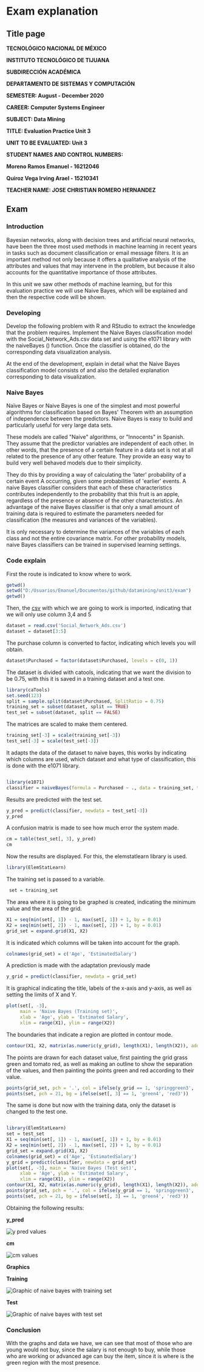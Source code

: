 # Exam explanation
## Title page
 **TECNOLÓGICO​ ​NACIONAL​ ​DE​ ​MÉXICO** 

**INSTITUTO TECNOLÓGICO DE TIJUANA**

**SUBDIRECCIÓN ACADÉMICA**

**DEPARTAMENTO DE SISTEMAS Y COMPUTACIÓN**

**SEMESTER: August - December 2020**

**CAREER: Computer Systems Engineer**

**SUBJECT: Data Mining**

**TITLE: Evaluation Practice Unit 3**

**UNIT TO BE EVALUATED: Unit 3**

**STUDENT NAMES AND CONTROL NUMBERS:**

**Moreno Ramos Emanuel - 16212046**

**Quiroz Vega Irving Arael - 15210341**

**TEACHER NAME:  JOSE CHRISTIAN ROMERO HERNANDEZ** 

## Exam

### Introduction
Bayesian networks, along with decision trees and artificial neural networks, have been the three most used methods in machine learning in recent years in tasks such as document classification or email message filters. It is an important method not only because it offers a qualitative analysis of the attributes and values ​​that may intervene in the problem, but because it also accounts for the quantitative importance of those attributes.

In this unit we saw other methods of machine learning, but for this evaluation practice we will use Naive Bayes, which will be explained and then the respective code will be shown.

### Developing
Develop the following problem with R and RStudio to extract the knowledge that the problem requires.
Implement the Naive Bayes classification model with the Social_Network_Ads.csv data set and using the e1071 library with the naiveBayes () function. Once the classifier is obtained, do the corresponding data visualization analysis.

At the end of the development, explain in detail what the Naive Bayes classification model consists of and also the detailed explanation corresponding to data visualization.

### Naive Bayes
Naïve Bayes or Naive Bayes is one of the simplest and most powerful algorithms for classification based on Bayes' Theorem with an assumption of independence between the predictors. Naive Bayes is easy to build and particularly useful for very large data sets.

These models are called "Naive" algorithms, or "Innocents" in Spanish. They assume that the predictor variables are independent of each other. In other words, that the presence of a certain feature in a data set is not at all related to the presence of any other feature. They provide an easy way to build very well behaved models due to their simplicity.

They do this by providing a way of calculating the 'later' probability of a certain event A occurring, given some probabilities of 'earlier' events.
A naive Bayes classifier considers that each of these characteristics contributes independently to the probability that this fruit is an apple, regardless of the presence or absence of the other characteristics.
An advantage of the naive Bayes classifier is that only a small amount of training data is required to estimate the parameters needed for classification (the measures and variances of the variables).

It is only necessary to determine the variances of the variables of each class and not the entire covariance matrix. For other probability models, naive Bayes classifiers can be trained in supervised learning settings.

### Code explain

First the route is indicated to know where to work.
```R
getwd()
setwd("D:/Usuarios/Emanuel/Documentos/github/datamining/unit3/exam")
getwd()
```
Then, the [csv](./Social_Network_Ads.csv) with which we are going to work is imported, indicating that we will only use column 3,4 and 5
```R
dataset = read.csv('Social_Network_Ads.csv')
dataset = dataset[3:5]
```
The purchase column is converted to factor, indicating which levels you will obtain.

```R
dataset$Purchased = factor(dataset$Purchased, levels = c(0, 1))
```
The dataset is divided with catools, indicating that we want the division to be 0.75, with this it is saved in a training dataset and a test one.
```R
library(caTools)
set.seed(123)
split = sample.split(dataset$Purchased, SplitRatio = 0.75)
training_set = subset(dataset, split == TRUE)
test_set = subset(dataset, split == FALSE)
```
The matrices are scaled to make them centered.
```R
training_set[-3] = scale(training_set[-3])
test_set[-3] = scale(test_set[-3])
```
It adapts the data of the dataset to naive bayes, this works by indicating which columns are used, which dataset and what type of classification, this is done with the e1071 library.
```R

library(e1071)
classifier = naiveBayes(formula = Purchased ~ ., data = training_set, type = 'C-classification')
```
Results are predicted with the test set.
```R
y_pred = predict(classifier, newdata = test_set[-3])
y_pred
```
A confusion matrix is ​​made to see how much error the system made.
```R
cm = table(test_set[, 3], y_pred)
cm
```
Now the results are displayed. For this, the elemstatlearn library is used.
```R
library(ElemStatLearn)
```
The training set is passed to a variable.
```R
 set = training_set
```
The area where it is going to be graphed is created, indicating the minimum value and the area of ​​the grid.
```R
X1 = seq(min(set[, 1]) - 1, max(set[, 1]) + 1, by = 0.01)
X2 = seq(min(set[, 2]) - 1, max(set[, 2]) + 1, by = 0.01)
grid_set = expand.grid(X1, X2)
```
It is indicated which columns will be taken into account for the graph.
```R
colnames(grid_set) = c('Age', 'EstimatedSalary')
```

A prediction is made with the adaptation previously made
```R
y_grid = predict(classifier, newdata = grid_set)
```
It is graphical indicating the title, labels of the x-axis and y-axis, as well as setting the limits of X and Y.
```R
plot(set[, -3],
     main = 'Naive Bayes (Training set)',
     xlab = 'Age', ylab = 'Estimated Salary',
     xlim = range(X1), ylim = range(X2))

```
The boundaries that indicate a region are plotted in contour mode.
```R
contour(X1, X2, matrix(as.numeric(y_grid), length(X1), length(X2)), add = TRUE)
```
The points are drawn for each dataset value, first painting the grid grass green and tomato red, as well as making an outline to show the separation of the values, and then painting the points green and red according to their value.
```R
points(grid_set, pch = '.', col = ifelse(y_grid == 1, 'springgreen3', 'tomato'))
points(set, pch = 21, bg = ifelse(set[, 3] == 1, 'green4', 'red3'))

```
The same is done but now with the training data, only the dataset is changed to the test one.
```R

library(ElemStatLearn)
set = test_set
X1 = seq(min(set[, 1]) - 1, max(set[, 1]) + 1, by = 0.01)
X2 = seq(min(set[, 2]) - 1, max(set[, 2]) + 1, by = 0.01)
grid_set = expand.grid(X1, X2)
colnames(grid_set) = c('Age', 'EstimatedSalary')
y_grid = predict(classifier, newdata = grid_set)
plot(set[, -3], main = 'Naive Bayes (Test set)',
     xlab = 'Age', ylab = 'Estimated Salary',
     xlim = range(X1), ylim = range(X2))
contour(X1, X2, matrix(as.numeric(y_grid), length(X1), length(X2)), add = TRUE)
points(grid_set, pch = '.', col = ifelse(y_grid == 1, 'springgreen3', 'tomato'))
points(set, pch = 21, bg = ifelse(set[, 3] == 1, 'green4', 'red3'))

```
Obtaining the following results:

**y_pred**

![y pred values](y_pred.jpg)

**cm**

![cm values](cm.jpg)

**Graphics**

**Training**

![Graphic of naive bayes with training set](training.png)

**Test**

![Graphic of naive bayes with test set](test.png)

### Conclusion
With the graphs and data we have, we can see that most of those who are young would not buy, since the salary is not enough to buy, while those who are working or advanced age can buy the item, since it is where is the green region with the most presence.